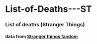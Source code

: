 # List-of-Deaths---ST

### List of deaths (Stranger Things)
#### data from [Stranger things fandom](https://strangerthings.fandom.com/wiki/List_of_Deaths#Season_4)

